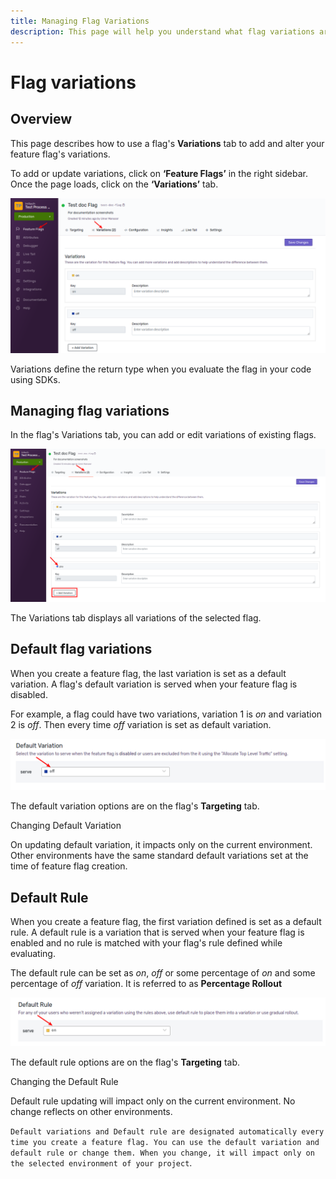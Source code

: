 ```yaml
---
title: Managing Flag Variations
description: This page will help you understand what flag variations are, how to create and manage them.
---
```


# Flag variations

## Overview

This page describes how to use a flag's **Variations** tab to add and alter your feature flag's variations.

To add or update variations, click on **‘Feature Flags’** in the right sidebar. Once the page loads, click on the **‘Variations’** tab.

<div class="justify-content-center">
    <img src="/assets/img/flag-variations.png" alt="Flag Variations"/>
</div> 

Variations define the return type when you evaluate the flag in your code using SDKs.

## Managing flag variations

In the flag's Variations tab, you can add or edit variations of existing flags.

<div class="justify-content-center">
    <img src="/assets/img/update-variation.png" alt="Add Flag Variation"/>
</div>

The Variations tab displays all variations of the selected flag.

## Default flag variations

When you create a feature flag, the last variation is set as a default variation. A flag's default variation is served when your feature flag is disabled.

For example, a  flag could have two variations, variation 1 is *on* and variation 2 is *off*. Then every time *off* variation is set as default variation.

<div class="justify-content-center">
    <img src="/assets/img/off-variation.png" alt="Default Variation"/>
</div> 

The default variation options are on the flag's **Targeting** tab.

Changing Default Variation

On updating default variation, it impacts only on the current environment. Other environments have the same standard default variations set at the time of feature flag creation.

## Default Rule

When you create a feature flag, the first variation defined is set as a default rule. A default rule is a variation that is served when your feature flag is enabled and no rule is matched with your flag's rule defined while evaluating.

The default rule can be set as *on*, *off* or some percentage of *on* and some percentage of *off* variation. It is referred to as **Percentage Rollout**

<div class="justify-content-center">
    <img src="/assets/img/default-rule.png" alt="Default Rule"/>
</div> 

The default rule options are on the flag's **Targeting** tab.

Changing the Default Rule

Default rule updating will impact only on the current environment. No change reflects on other environments.
 

`Default variations and Default rule are designated automatically every time you create a feature flag. You can use the default variation and default rule or change them. When you change, it will impact only on the selected environment of your project`.



